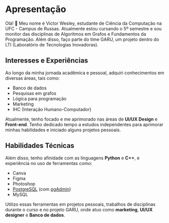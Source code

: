 # Apresentação

Olá! 👋 Meu nome é Victor Wesley, estudante de Ciência da Computação na UFC - Campus de Russas. Atualmente estou cursando o 5º semestre e sou monitor das disciplinas de Algoritmos em Grafos e Fundamentos da Programação. Além disso, faço parte do time GARU, um projeto dentro do LTI (Laboratório de Tecnologias Inovadoras).

## Interesses e Experiências

Ao longo da minha jornada acadêmica e pessoal, adquiri conhecimentos em diversas áreas, tais como:

- Banco de dados
- Pesquisas em grafos
- Lógica para programação
- Marketing
- IHC (Interação Humano-Computador)

Atualmente, tenho focado e me aprimorado nas áreas de **UI/UX Design** e **Front-end**. Tenho dedicado tempo a estudos independentes para aprimorar minhas habilidades e iniciado alguns projetos pessoais.

## Habilidades Técnicas

Além disso, tenho afinidade com as linguagens **Python** e **C++**, e experiência no uso de ferramentas como:

- Canva
- Figma
- Photoshop
- [PostgreSQL](https://www.postgresql.org/) (com [pgAdmin](https://www.pgadmin.org/))
- MySQL

Utilizo essas ferramentas em projetos pessoais, trabalhos de disciplinas durante o curso e no projeto GARU, onde atuo como **marketing**, **UI/UX designer** e **Banco de dados**.
